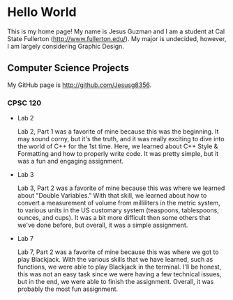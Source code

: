 # Hello World

This is my home page! My name is Jesus Guzman and I am a student at Cal State Fullerton (http://www.fullerton.edu/). My major is undecided, however, I am largely considering Graphic Design.
## Computer Science Projects

My GitHub page is http://github.com/Jesusg8356.

### CPSC 120

* Lab 2

    Lab 2, Part 1 was a favorite of mine because this was the beginning. It may sound corny, but it's the truth, and it was really
    exciting to dive into the world of C++ for the 1st time. Here, we learned about C++ Style & Formatting and how to properly write
    code. It was pretty simple, but it was a fun and engaging assignment.
    
* Lab 3

    Lab 3, Part 2 was a favorite of mine because this was where we learned about "Double Variables." With that skill, we learned about how to
    convert a measurement of volume from milliliters in the metric system, to various units in the US customary system (teaspoons, tablespoons, ounces, and cups). It
    was a bit more difficult then some others that we've done before, but overall, it was a simple assignment.
    
* Lab 7

    Lab 7, Part 2 was a favorite of mine because this was where we got to play Blackjack. With the various skills that we have learned, such as functions, we were
    able to play Blackjack in the terminal. I'll be honest, this was not an easy task since we were having a few technical issues, but in the end, we were
    able to finish the assignment. Overall, it was probably the most fun assignment.
